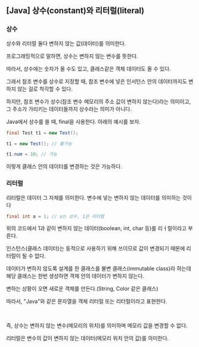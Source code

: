 ## [Java] 상수(constant)와 리터럴(literal)

### 상수

상수와 리터럴 둘다 변하지 않는 값(데이터)를 의미한다.

프로그래밍적으로 말하면, 상수는 변하지 않는 변수를 뜻한다.

따라서, 상수에는 숫자가 올 수도 있고, 클래스같은 객체 데이터도 올 수 있다.

그래서 참조 변수를 상수로 지정할 때, 참조 변수에 넣은 인서턴스 안의 데이터까지도 변하지 않는 걸로 착각할 수 있다.

하지만, 참조 변수가 상수(참조 변수 메모리의 주소 값이 변하지 않는다)라는 의미이고, 그 주소가 가리키는 데이터들까지 상수라는 의미가 아니다.

Java에서 상수를 쓸 때, final을 사용한다. 아래의 예시를 보자.

```Java
final Test t1 = new Test();

t1 = new Test(); // 불가능

t1.num = 10; // 가능
```

이렇게 클래스 안의 데이터를 변경하는 것은 가능하다.



### 리터럴

리터럴은 데이터 그 자체를 의미한다. 변수에 넣는 변하지 않는 데이터를 의미하는 것이다

```java
final int a = 1; // a는 상수, 1은 리터럴
```

위의 코드에서 1과 같이 변하지 않는 데이터(boolean, int, char 등)를 리ㅓ럴이라고 부른다.

인스턴스(클래스 데이터)는 동적으로 사용하기 위해 쓰이므로 값이 변경되기 때문에 리터럴이 될 수 없다.

데이터가 변하지 않도록 설계를 한 클래스를 불변 클래스(immutable class)라 하는데 해당 클래스는 한번 생성하면 객체 안의 데이터가 변하지 않는다. 

변하는 상황이 오면 새로운 객체를 만든다.(String, Color 같은 클래스)

따라서, "Java"와 같은 문자열을 객체 리터럴 또는 리터럴이라고 표현한다.


<br>


즉, 상수는 변하지 않는 변수(메모리의 위치)를 의미하며 메모리 값을 변경할 수 없다.

리터럴은 변수의 값이 변하지 않는 데이터(메모리 위치 안의 값)를 의미한다.




